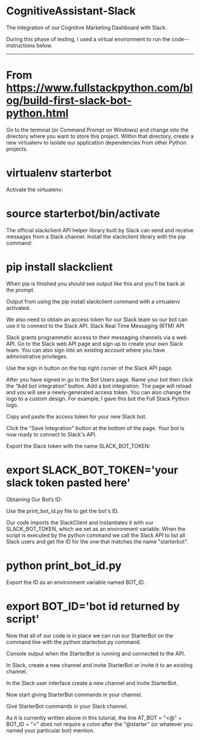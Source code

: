 # CognitiveAssistant-Slack
The integration of our Cognitive Marketing Dashboard with Slack.

During this phase of testing, I used a virtual environment to run the code-- instructions below.

_________________
# From https://www.fullstackpython.com/blog/build-first-slack-bot-python.html

Go to the terminal (or Command Prompt on Windows) and change into the directory where you want to store this project. Within that directory, create a new virtualenv to isolate our application dependencies from other Python projects.

# virtualenv starterbot

Activate the virtualenv:

# source starterbot/bin/activate

The official slackclient API helper library built by Slack can send and receive messages from a Slack channel. Install the slackclient library with the pip command:

# pip install slackclient

When pip is finished you should see output like this and you'll be back at the prompt.

Output from using the pip install slackclient command with a virtualenv activated.

We also need to obtain an access token for our Slack team so our bot can use it to connect to the Slack API.
Slack Real Time Messaging (RTM) API

Slack grants programmatic access to their messaging channels via a web API. Go to the Slack web API page and sign up to create your own Slack team. You can also sign into an existing account where you have administrative privileges.

Use the sign in button on the top right corner of the Slack API page.

After you have signed in go to the Bot Users page. Name your bot then click the “Add bot integration” button. Add a bot integration. The page will reload and you will see a newly-generated access token. You can also change the logo to a custom design. For example, I gave this bot the Full Stack Python logo.

Copy and paste the access token for your new Slack bot.

Click the "Save Integration" button at the bottom of the page. Your bot is now ready to connect to Slack's API.

Export the Slack token with the name SLACK_BOT_TOKEN:

# export SLACK_BOT_TOKEN='your slack token pasted here'

Obtaining Our Bot’s ID:

Use the print_bot_id.py file to get the bot's ID.

Our code imports the SlackClient and instantiates it with our SLACK_BOT_TOKEN, which we set as an environment variable. When the script is executed by the python command we call the Slack API to list all Slack users and get the ID for the one that matches the name "starterbot".

# python print_bot_id.py
Export the ID as an environment variable named BOT_ID.

# export BOT_ID='bot id returned by script'

Now that all of our code is in place we can run our StarterBot on the command line with the python starterbot.py command.

Console output when the StarterBot is running and connected to the API.

In Slack, create a new channel and invite StarterBot or invite it to an existing channel.

In the Slack user interface create a new channel and invite StarterBot.

Now start giving StarterBot commands in your channel.

Give StarterBot commands in your Slack channel.

As it is currently written above in this tutorial, the line AT_BOT = "<@" + BOT_ID + ">" does not require a colon after the "@starter" (or whatever you named your particular bot) mention.
